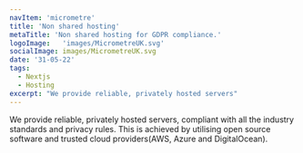 ```yaml
---
navItem: 'micrometre'
title: 'Non shared hosting'
metaTitle: 'Non shared hosting for GDPR compliance.'
logoImage:   'images/MicrometreUK.svg'
socialImage: images/MicrometreUK.svg
date: '31-05-22'
tags:
  - Nextjs
  - Hosting
excerpt: "We provide reliable, privately hosted servers"  
---
```






We provide reliable, privately hosted servers, compliant with all the industry standards and privacy rules. This is achieved by utilising open source software and trusted cloud providers(AWS, Azure and DigitalOcean).
